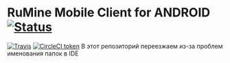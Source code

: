 # ﻿RuMine Mobile Client for ANDROID [![Status](https://img.shields.io/badge/TiCup-[WIP]-yellow.svg?style=flat-square)]()
[![Travis](https://img.shields.io/travis/NuarkNoir/RuMineMobile.svg?style=flat-square)](https://travis-ci.org/NuarkNoir/RuMineMobile) [![CircleCI token](https://img.shields.io/circleci/project/github/NuarkNoir/RuMineMobile/master.svg?style=flat-square)](https://circleci.com/gh/NuarkNoir/RuMineMobile)
В этот репозиторий переезжаем из-за проблем именования папок в IDE
